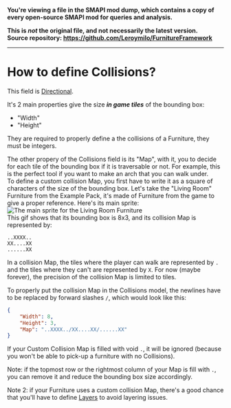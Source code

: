 **You're viewing a file in the SMAPI mod dump, which contains a copy of every open-source SMAPI mod
for queries and analysis.**

**This is _not_ the original file, and not necessarily the latest version.**  
**Source repository: https://github.com/Leroymilo/FurnitureFramework**

----

# How to define Collisions?


This field is [Directional](https://github.com/Leroymilo/FurnitureFramework/blob/main/doc/Directional%20Fields.md).

It's 2 main properties give the size ***in game tiles*** of the bounding box:
- "Width"
- "Height"

They are required to properly define a the collisions of a Furniture, they must be integers.

The other propery of the Collisions field is its "Map", with it, you to decide for each tile of the bounding box if it is traversable or not. For example, this is the perfect tool if you want to make an arch that you can walk under.  
To define a custom collision Map, you first have to write it as a square of characters of the size of the bounding box. Let's take the "Living Room" Furniture from the Example Pack, it's made of Furniture from the game to give a proper reference. Here's its main sprite:  
![The main sprite for the Living Room Furniture](https://github.com/Leroymilo/FurnitureFramework/blob/main/doc/images/collision_map_example.gif)  
This gif shows that its bounding box is 8x3, and its collision Map is represented by:
```
..XXXX..
XX....XX
......XX
```
In a collision Map, the tiles where the player can walk are represented by `.` and the tiles where they can't are represented by `X`. For now (maybe forever), the precision of the collision Map is limited to tiles.

To properly put the collision Map in the Collisions model, the newlines have to be replaced by forward slashes `/`, which would look like this:
```json
{
	"Width": 8,
	"Height": 3,
	"Map": "..XXXX../XX....XX/......XX"
}
```

If your Custom Collision Map is filled with void `.`, it will be ignored (because you won't be able to pick-up a furniture with no Collisions).

Note: if the topmost row or the rightmost column of your Map is fill with `.`, you can remove it and reduce the bounding box size accordingly.

Note 2: if your Furniture uses a custom collision Map, there's a good chance that you'll have to define [Layers](https://github.com/Leroymilo/FurnitureFramework/blob/main/doc/Furniture.md#layers) to avoid layering issues.
